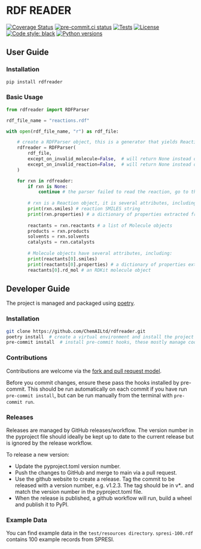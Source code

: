 # RDF READER

[![Coverage Status](https://coveralls.io/repos/github/deepmatterltd/rdfreader/badge.svg)](https://coveralls.io/github/deepmatterltd/rdfreader)
[![pre-commit.ci status](https://results.pre-commit.ci/badge/github/deepmatterltd/rdfreader/main.svg)](https://results.pre-commit.ci/latest/github/deepmatterltd/rdfreader/main)
[![Tests](https://github.com/deepmatterltd/rdfreader/actions/workflows/test.yml/badge.svg)](https://github.com/deepmatterltd/rdfreader/actions?workflow=test)
[![License](https://img.shields.io/github/license/deepmatterltd/rdfreader)](https://github.com/deepmatterltd/rdfreader/blob/master/LICENSE)
[![Code style: black](https://img.shields.io/badge/code%20style-black-000000.svg)](https://github.com/python/black)
[![Python versions](https://img.shields.io/pypi/pyversions/rdfreader.svg)](https://pypi.python.org/pypi/rdfreader/)

## User Guide

### Installation

``` bash
pip install rdfreader
```

### Basic Usage

``` python
from rdfreader import RDFParser

rdf_file_name = "reactions.rdf"

with open(rdf_file_name, "r") as rdf_file:

    # create a RDFParser object, this is a generator that yields Reaction objects
    rdfreader = RDFParser(
        rdf_file,
        except_on_invalid_molecule=False,  # will return None instead of raising an exception if a molecule is invalid
        except_on_invalid_reaction=False,  # will return None instead of raising an exception if a reaction is invalid 
    )

    for rxn in rdfreader:
        if rxn is None:
            continue # the parser failed to read the reaction, go to the next one
  
        # rxn is a Reaction object, it is several attributes, including:
        print(rxn.smiles) # reaction SMILES string
        print(rxn.properties) # a dictionary of properties extracted from the RXN record
        
        reactants = rxn.reactants # a list of Molecule objects
        products = rxn.products
        solvents = rxn.solvents 
        catalysts = rxn.catalysts 
 
        # Molecule objects have several attributes, including:
        print(reactants[0].smiles)
        print(reactants[0].properties) # a dictionary of properties extracted from the MOL record (often empty)
        reactants[0].rd_mol # an RDKit molecule object
```

## Developer Guide

The project is managed and packaged using [poetry](https://python-poetry.org/docs/#installation).

### Installation

``` bash
git clone https://github.com/ChemAILtd/rdfreader.git
poetry install  # create a virtual environment and install the project dependencies
pre-commit install  # install pre-commit hooks, these mostly manage codestyle
```

### Contributions

Contributions are welcome via the [fork and pull request model](https://docs.github.com/en/get-started/quickstart/contributing-to-projects).

Before you commit changes, ensure these pass the hooks installed by pre-commit. This should be run automatically on each commit if you have run `pre-commit install`, but can be run manually from the terminal with `pre-commit run`.

### Releases

Releases are managed by GitHub releases/workflow. The version number in the pyproject file should ideally be kept up to date to the current release but is ignored by the release workflow.

To release a new version:

- Update the pyproject.toml version number.
- Push the changes to GitHub and merge to main via a pull request.
- Use the github website to create a release. Tag the commit to be released with a version number, e.g. v1.2.3. The tag should be in v*.*.* and match the version number in the pyproject.toml file.
- When the release is published, a github workflow will run, build a wheel and publish it to PyPI.

### Example Data

You can find example data in the `test/resources directory`. `spresi-100.rdf` contains 100 example records from SPRESI.
